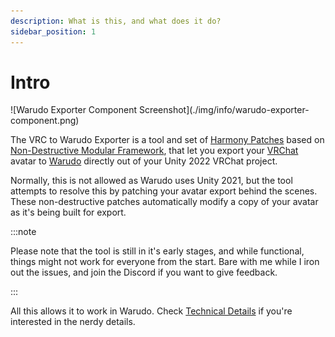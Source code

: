 ```yaml
---
description: What is this, and what does it do?
sidebar_position: 1
---
```

# Intro

<div className="center-image border-radius-4px">
![Warudo Exporter Component Screenshot](./img/info/warudo-exporter-component.png)
</div>


The VRC to Warudo Exporter is a tool and set of [Harmony Patches](https://harmony.pardeike.net/) based on [Non-Destructive Modular Framework](https://github.com/bdunderscore/ndmf), that let you export your [VRChat](https://hello.vrchat.com/) avatar to [Warudo](https://warudo.app/) directly out of your Unity 2022 VRChat project.

Normally, this is not allowed as Warudo uses Unity 2021, but the tool attempts to resolve this by patching your avatar export behind the scenes. These non-destructive patches automatically modify a copy of your avatar as it's being built for export.

:::note

Please note that the tool is still in it's early stages, and while functional, things might not work for everyone from the start. Bare with me while I iron out the issues, and join the Discord if you want to give feedback.

:::

All this allows it to work in Warudo. Check [Technical Details](./technical-details) if you're interested in the nerdy details.